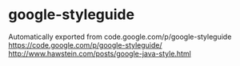 # google-styleguide
Automatically exported from code.google.com/p/google-styleguide
https://code.google.com/p/google-styleguide/
http://www.hawstein.com/posts/google-java-style.html
